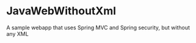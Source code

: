 JavaWebWithoutXml
=================

A sample webapp that uses Spring MVC and Spring security, but without any XML

